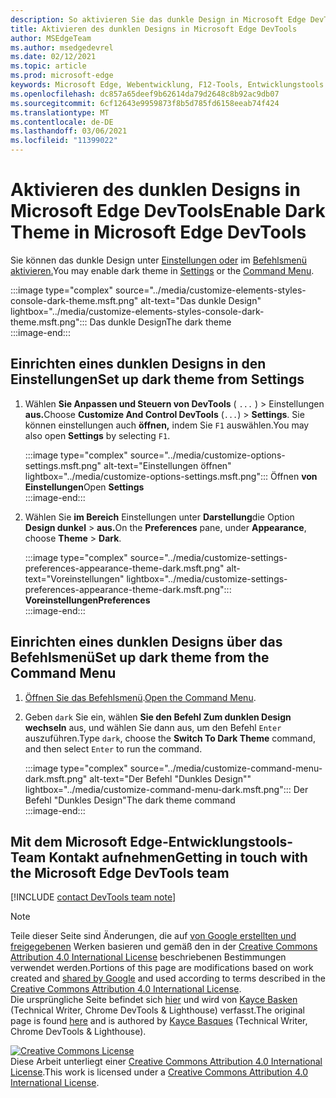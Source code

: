 ```yaml
---
description: So aktivieren Sie das dunkle Design in Microsoft Edge DevTools.
title: Aktivieren des dunklen Designs in Microsoft Edge DevTools
author: MSEdgeTeam
ms.author: msedgedevrel
ms.date: 02/12/2021
ms.topic: article
ms.prod: microsoft-edge
keywords: Microsoft Edge, Webentwicklung, F12-Tools, Entwicklungstools
ms.openlocfilehash: dc857a65deef9b62614da79d2648c8b92ac9db07
ms.sourcegitcommit: 6cf12643e9959873f8b5d785fd6158eeab74f424
ms.translationtype: MT
ms.contentlocale: de-DE
ms.lasthandoff: 03/06/2021
ms.locfileid: "11399022"
---
```

<!-- Copyright Kayce Basques 

   Licensed under the Apache License, Version 2.0 (the "License");
   you may not use this file except in compliance with the License.
   You may obtain a copy of the License at

       https://www.apache.org/licenses/LICENSE-2.0

   Unless required by applicable law or agreed to in writing, software
   distributed under the License is distributed on an "AS IS" BASIS,
   WITHOUT WARRANTIES OR CONDITIONS OF ANY KIND, either express or implied.
   See the License for the specific language governing permissions and
   limitations under the License.  -->

# <a name="enable-dark-theme-in-microsoft-edge-devtools"></a><span data-ttu-id="d8796-104">Aktivieren des dunklen Designs in Microsoft Edge DevTools</span><span class="sxs-lookup"><span data-stu-id="d8796-104">Enable Dark Theme in Microsoft Edge DevTools</span></span>  

<span data-ttu-id="d8796-105">Sie können das dunkle Design unter [Einstellungen oder](#set-up-dark-theme-from-settings) im [Befehlsmenü aktivieren.](#set-up-dark-theme-from-the-command-menu)</span><span class="sxs-lookup"><span data-stu-id="d8796-105">You may enable dark theme in [Settings](#set-up-dark-theme-from-settings) or the [Command Menu](#set-up-dark-theme-from-the-command-menu).</span></span>  

:::image type="complex" source="../media/customize-elements-styles-console-dark-theme.msft.png" alt-text="Das dunkle Design" lightbox="../media/customize-elements-styles-console-dark-theme.msft.png":::
   <span data-ttu-id="d8796-107">Das dunkle Design</span><span class="sxs-lookup"><span data-stu-id="d8796-107">The dark theme</span></span>  
:::image-end:::  

## <a name="set-up-dark-theme-from-settings"></a><span data-ttu-id="d8796-108">Einrichten eines dunklen Designs in den Einstellungen</span><span class="sxs-lookup"><span data-stu-id="d8796-108">Set up dark theme from Settings</span></span>  

1.  <span data-ttu-id="d8796-109">Wählen **Sie Anpassen und Steuern von DevTools** \( `...` \) > Einstellungen **aus.**</span><span class="sxs-lookup"><span data-stu-id="d8796-109">Choose **Customize And Control DevTools** \(`...`\) > **Settings**.</span></span>  <span data-ttu-id="d8796-110">Sie können einstellungen auch **öffnen,** indem Sie `F1` auswählen.</span><span class="sxs-lookup"><span data-stu-id="d8796-110">You may also open **Settings** by selecting `F1`.</span></span>  
    
    :::image type="complex" source="../media/customize-options-settings.msft.png" alt-text="Einstellungen öffnen" lightbox="../media/customize-options-settings.msft.png":::
       <span data-ttu-id="d8796-112">Öffnen **von Einstellungen**</span><span class="sxs-lookup"><span data-stu-id="d8796-112">Open **Settings**</span></span>  
    :::image-end:::  

1.  <span data-ttu-id="d8796-113">Wählen Sie **im Bereich** Einstellungen unter **Darstellung**die Option **Design dunkel**  >  **aus.**</span><span class="sxs-lookup"><span data-stu-id="d8796-113">On the **Preferences** pane,  under **Appearance**, choose **Theme** > **Dark**.</span></span>  
    
    :::image type="complex" source="../media/customize-settings-preferences-appearance-theme-dark.msft.png" alt-text="Voreinstellungen" lightbox="../media/customize-settings-preferences-appearance-theme-dark.msft.png":::
       **<span data-ttu-id="d8796-115">Voreinstellungen</span><span class="sxs-lookup"><span data-stu-id="d8796-115">Preferences</span></span>**  
    :::image-end:::  

## <a name="set-up-dark-theme-from-the-command-menu"></a><span data-ttu-id="d8796-116">Einrichten eines dunklen Designs über das Befehlsmenü</span><span class="sxs-lookup"><span data-stu-id="d8796-116">Set up dark theme from the Command Menu</span></span>  

1.  <span data-ttu-id="d8796-117">[Öffnen Sie das Befehlsmenü][DevtoolsCommandMenu].</span><span class="sxs-lookup"><span data-stu-id="d8796-117">[Open the Command Menu][DevtoolsCommandMenu].</span></span>  
1.  <span data-ttu-id="d8796-118">Geben `dark` Sie ein, wählen **Sie den Befehl Zum dunklen Design wechseln** aus, und wählen Sie dann aus, um den Befehl `Enter` auszuführen.</span><span class="sxs-lookup"><span data-stu-id="d8796-118">Type `dark`, choose the **Switch To Dark Theme** command, and then select `Enter` to run the command.</span></span>  
    
    :::image type="complex" source="../media/customize-command-menu-dark.msft.png" alt-text="Der Befehl "Dunkles Design"" lightbox="../media/customize-command-menu-dark.msft.png":::
       <span data-ttu-id="d8796-120">Der Befehl "Dunkles Design"</span><span class="sxs-lookup"><span data-stu-id="d8796-120">The dark theme command</span></span>  
    :::image-end:::  
    
## <a name="getting-in-touch-with-the-microsoft-edge-devtools-team"></a><span data-ttu-id="d8796-121">Mit dem Microsoft Edge-Entwicklungstools-Team Kontakt aufnehmen</span><span class="sxs-lookup"><span data-stu-id="d8796-121">Getting in touch with the Microsoft Edge DevTools team</span></span>  

[!INCLUDE [contact DevTools team note](../includes/contact-devtools-team-note.md)]  

<!-- links -->  

[DevtoolsCommandMenu]: ../command-menu/index.md "Befehlsmenü | Microsoft Docs"  

> [!NOTE]
> <span data-ttu-id="d8796-123">Teile dieser Seite sind Änderungen, die auf [von Google erstellten und freigegebenen][GoogleSitePolicies] Werken basieren und gemäß den in der [Creative Commons Attribution 4.0 International License][CCA4IL] beschriebenen Bestimmungen verwendet werden.</span><span class="sxs-lookup"><span data-stu-id="d8796-123">Portions of this page are modifications based on work created and [shared by Google][GoogleSitePolicies] and used according to terms described in the [Creative Commons Attribution 4.0 International License][CCA4IL].</span></span>  
> <span data-ttu-id="d8796-124">Die ursprüngliche Seite befindet sich [hier](https://developers.google.com/web/tools/chrome-devtools/customize/dark-theme) und wird von [Kayce Basken][KayceBasques] \(Technical Writer, Chrome DevTools \& Lighthouse\) verfasst.</span><span class="sxs-lookup"><span data-stu-id="d8796-124">The original page is found [here](https://developers.google.com/web/tools/chrome-devtools/customize/dark-theme) and is authored by [Kayce Basques][KayceBasques] \(Technical Writer, Chrome DevTools \& Lighthouse\).</span></span>  

[![Creative Commons License][CCby4Image]][CCA4IL]  
<span data-ttu-id="d8796-126">Diese Arbeit unterliegt einer [Creative Commons Attribution 4.0 International License][CCA4IL].</span><span class="sxs-lookup"><span data-stu-id="d8796-126">This work is licensed under a [Creative Commons Attribution 4.0 International License][CCA4IL].</span></span>  

[CCA4IL]: https://creativecommons.org/licenses/by/4.0  
[CCby4Image]: https://i.creativecommons.org/l/by/4.0/88x31.png  
[GoogleSitePolicies]: https://developers.google.com/terms/site-policies  
[KayceBasques]: https://developers.google.com/web/resources/contributors/kaycebasques  
